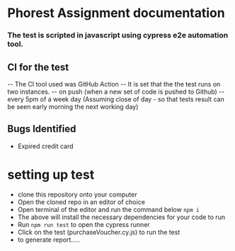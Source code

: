# Phorest Assignment documentation

### The test is scripted in javascript using cypress e2e automation tool.
















## CI for the test

-- The CI tool used was GitHub Action
-- It is set that the the test runs on two instances.
     -- on push (when a new set of code is pushed to Github)
     -- every 5pm of a week day (Assuming close of day - so that tests result can be seen early morning the next working day)



## Bugs Identified
- Expired credit card



# setting up test
- clone this repository onto your computer
- Open the cloned repo in an editor of choice
- Open terminal of the editor and run the command below
   ```npm i```
- The above will install the necessary dependencies for your code to run
- Run ```npm run test``` to open the cypress runner
- Click on the test (purchaseVoucher.cy.js) to run the test
- to generate report.....